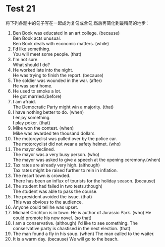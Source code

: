 # Test 21

将下列各题中的句子写在一起成为复句或合句,然后再简化到最精简的地步：  

1. Ben Book was educated in an art college. (because)  
Ben Book acts unusual.  
Ben Book deals with economic matters. (while)  
2. I'd like something.  
You will meet some people. (that)  
3. I'm not sure.  
What should I do?  
4. He worked late into the night.  
He was trying to finish the report. (because)  
5. The soldier was wounded in the war. (after)  
He was sent home.  
6. He used to smoke a lot.  
He got married.(before)  
7. I am afraid.  
The Democratic Party might win a majority. (that)  
8. I have nothing better to do. (when)  
I enjoy something.  
I play poker. (that)  
9. Mike won the contest. (when)  
Mike was awarded ten thousand dollars.  
10. The motorcyclist was pulled over by the police car.  
The motorcyclist did not wear a safety helmet. (who)  
11. The mayor declined.  
The mayor was a very busy person. (who)  
The mayor was asked to give a speech at the opening ceremony.(when)  
12. Tax rates are already very high. (although)  
Tax rates might be raised further to rein in inflation.  
13. The resort town is crowded.  
There has been an influx of tourists for the holiday season. (because)  
14. The student had failed in two tests.(though)  
The student was able to pass the course.  
15. The president avoided the issue. (that)  
This was obvious to the audience.  
16. Anyone could tell he was upset.  
17. Michael Crichton is in town.
He is author of Jurassic Park. (who)
He could promote his new novel. (so that)
18. I am a conservative. (although)
I'd like to see something.
The conservative party is chastised in the next election. (that)
19. The man found a fly in his soup. (when)
The man called to the waiter.
20. It is a warm day. (because)
We will go to the beach.